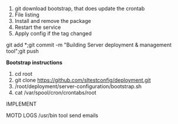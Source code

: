1) git download bootstrap, that does update the crontab 
2) File listing 
3) Install and remove the package
4) Restart the service 
5) Apply config if the tag changed 

git add *;git commit -m "Building Server deployment & management tool";git push 

**Bootstrap instructions**

1) cd root
2) git clone https://github.com/sltestconfig/deployment.git
3) /root/deployment/server-configuration/bootstrap.sh
4) cat /var/spool/cron/crontabs/root

IMPLEMENT 

MOTD
LOGS
/usr/bin tool
send emails
